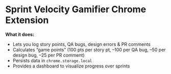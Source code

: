 # Sprint Velocity Gamifier Chrome Extension

**What it does:**

- Lets you log story points, QA bugs, design errors & PR comments
- Calculates “game points” (100 pts per story pt, –100 per QA bug, –50 per design bug, –25 per PR comment)
- Persists data in `chrome.storage.local`
- Provides a dashboard to visualize progress over sprints
